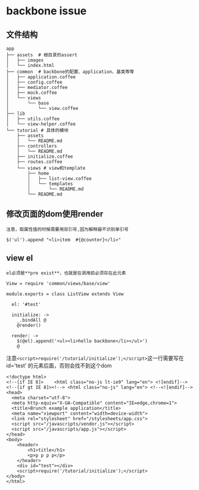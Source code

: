 backbone issue
===

文件结构
---
    app
    ├── assets  # 根目录的assert
    │   ├── images
    │   └── index.html
    ├── common  # backbone的配置、application、基类等等
    │   ├── application.coffee
    │   ├── config.coffee
    │   ├── mediator.coffee
    │   ├── mock.coffee
    │   └── views
    │       └── base
    │           └── view.coffee
    ├── lib
    │   ├── utils.coffee
    │   └── view-helper.coffee
    └── tutorial # 具体的模块
        ├── assets
        │   └── README.md
        ├── controllers
        │   └── README.md
        ├── initialize.coffee
        ├── routes.coffee
        └── views # view和template
            ├── home
            │   ├── list-view.coffee
            │   └── templates
            │       └── README.md
            └── README.md

修改页面的dom使用render
---
    注意，取属性值的时候需要用双引号,因为解释器不识别单引号

    $('ul').append "<li>item  #{@counter}</li>"

view el
---
    el必须是**pre exist**，也就是在调用前必须存在此元素

    View = require 'common/views/base/view'

    module.exports = class ListView extends View

      el: '#test'

      initialize: ->
        _.bindAll @
        @render()

      render: ->
        $(@el).append('<ul><li>hello backbone</li></ul>')
        @

注意`<script>require('/tutorial/initialize');</script>`这一行需要写在 id='test'
的元素后面，否则会找不到这个dom

    <!doctype html>
    <!--[if IE 8]>    <html class="no-js lt-ie9" lang="en"> <![endif]-->
    <!--[if gt IE 8]><!--> <html class="no-js" lang="en"> <!--<![endif]-->
    <head>
      <meta charset="utf-8">
      <meta http-equiv="X-UA-Compatible" content="IE=edge,chrome=1">
      <title>Brunch example application</title>
      <meta name="viewport" content="width=device-width">
      <link rel="stylesheet" href="/stylesheets/app.css">
      <script src="/javascripts/vendor.js"></script>
      <script src="/javascripts/app.js"></script>
    </head>
    <body>
        <header>
            <h1>title</h1>
            <p>p p p p</p>
        </header>
        <div id="test"></div>
        <script>require('/tutorial/initialize');</script>
    </body>
    </html>


